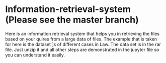# Information-retrieval-system (Please see the master branch)
Here is an information retrieval system that helps you in retrieving the files based on your quires from a large data of files. The example that is taken for here is the dataset ]s of different cases in Law. The data set is in the rar file. Just unzip it and all other steps are demonstrated in the jupyter file so you can understand it easily. 
